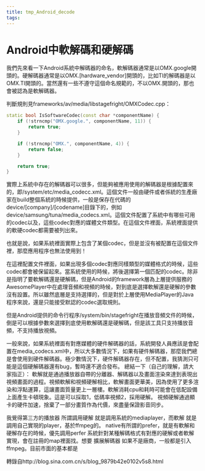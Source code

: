 ```yaml
---
title: tmp_Android_decode
tags:
---
```

Android中軟解碼和硬解碼
===

我們先來看一下Android系統中解碼器的命名，軟解碼器通常是以OMX.google開頭的。硬解碼器通常是以OMX.[hardware_vendor]開頭的，比如TI的解碼器是以OMX.TI開頭的。當然還有一些不遵守這個命名規範的，不以OMX.開頭的，那也會被認為是軟解碼器。

判斷規則見frameworks/av/media/libstagefright/OMXCodec.cpp：
```c++
static bool IsSoftwareCodec(const char *componentName) {
    if (!strncmp("OMX.google.", componentName, 11)) {
        return true;
    }

    if (!strncmp("OMX.", componentName, 4)) {
        return false;
    }

    return true;
}
```

實際上系統中存在的解碼器可以很多，但能夠被應用使用的解碼器是根據配置來的，即/system/etc/media_codecc.xml。這個文件一般由硬件或者係統的生產廠家在build整個系統的時候提供，一般是保存在代碼的device/[company]/[codename]目錄下的，例如device/samsung/tuna/media_codecs.xml。這個文件配置了系統中有哪些可用的codec以及，這些codec對應的媒體文件類型。在這個文件裡面，系統裡面提供的軟硬codec都需要被列出來。

也就是說，如果系統裡面實際上包含了某個codec，但是並沒有被配置在這個文件裡，那麼應用程序也無法使用到！

在這裡配置文件裡面，如果出現多個codec對應同樣類型的媒體格式的時候，這些codec都會被保留起來。當系統使用的時候，將後選擇第一個匹配的codec。除非是指明了要軟解碼還是硬解碼，但是Android的framework層為上層提供服務的AwesomePlayer中在處理音頻和視頻的時候，對到底是選擇軟解還是硬解的參數沒有設置。所以雖然底層是支持選擇的，但是對於上層使用MediaPlayer的Java程序來說，還是只能接受默認的codec選取規則。

但是Android提供的命令行程序/system/bin/stagefright在播放音頻文件的時候，倒是可以根據參數來選擇到底使用軟解碼還是硬解碼，但是該工具只支持播放音頻，不支持播放視頻。

一般來說，如果系統裡面有對應媒體的硬件解碼器的話，系統開發人員應該是會配置在media_codecs.xml中，所以大多數情況下，如果有硬件解碼器，那麼我們總是會使用到硬件解碼器。極少數情況下，硬件解碼器存在，但不配置，我猜測只可能是這個硬解碼器還有bug，暫時還不適合發布。
總結一下（自己的理解，請大家指正）：
軟解就是通過播放器自帶的分離器、解碼器以及畫面渲染來達到表現出視頻畫面的過程。視頻軟解和視頻硬解相比，軟解畫面更華美，因為使用了更多渲染和浮點運算，這讓畫面質量更上一層樓。軟解消耗cpu和耗時可能會在低配設備上面產生卡頓現象。這是可以採取1，低碼率視頻2，採用硬解。
視頻硬解通過顯卡的硬件加速，捨棄了一部分畫質作為代價，來盡量保證影音同步。

我覺得第三方的播放器 所謂調用硬解 就是調用系統的mediaplayer，而軟解 就是調用自己實現的player，基於ffmpeg的。 native有所謂的prefer，就是有軟解和硬解存在的時候，優先調用perfer
系統針對某種解碼格式有對應的硬解或者軟解實現，會在註冊的map裡面找。想要 擴展解碼器 如果不是廠商，一般都是引入ffmpeg。目前市面的基本都是

轉錄自http://blog.sina.com.cn/s/blog_9879b42e0102v5s8.html